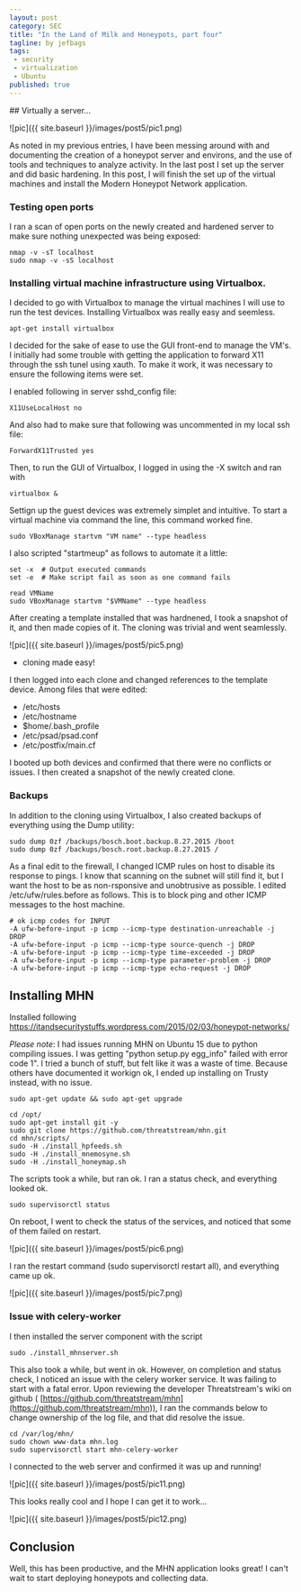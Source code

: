 ```yaml
---
layout: post
category: SEC
title: "In the Land of Milk and Honeypots, part four"
tagline: by jefbags
tags: 
 - security
 - virtualization
 - Ubuntu
published: true
---
```










<p />
## Virtually a server...

![pic]({{ site.baseurl }}/images/post5/pic1.png)

As noted in my previous entries, I have been messing around with and documenting the creation of a honeypot server and environs, and the use of tools and techniques to analyze activity. In the last post I set up the server and did basic hardening. In this post, I will finish the set up of the virtual machines and install the Modern Honeypot Network application.

<!--more-->

### Testing open ports

I ran a scan of open ports on the newly created and hardened server to make sure nothing unexpected was being exposed:

	nmap -v -sT localhost
	sudo nmap -v -sS localhost


### Installing virtual machine infrastructure using Virtualbox.
I decided to go with Virtualbox to manage the virtual machines I will use to run the test devices.  Installing Virtualbox was really easy and seemless.

	apt-get install virtualbox

I decided for the sake of ease to use the GUI front-end to manage the VM's.  I initially had some trouble with getting the application to forward X11 through the ssh tunel using xauth.  To make it work, it was necessary to ensure the following items were set.

I enabled following in server sshd_config file:

	X11UseLocalHost no

And also had to make sure that following was uncommented in my local ssh file:

	ForwardX11Trusted yes

Then, to run the GUI of Virtualbox, I logged in using the -X switch and ran with 

	virtualbox &

Settign up the guest devices was extremely simplet and intuitive.  To start a virtual machine via command the line, this command worked fine.

	sudo VBoxManage startvm "VM name" --type headless

I also scripted "startmeup" as follows to automate it a little:  

	set -x  # Output executed commands
	set -e  # Make script fail as soon as one command fails

	read VMName
	sudo VBoxManage startvm "$VMName" --type headless


After creating a template installed that was hardnened, I took a snapshot of it, and then made copies of it.  The cloning was trivial and went seamlessly.

![pic]({{ site.baseurl }}/images/post5/pic5.png)
- cloning made easy!

I then logged into each clone and changed references to the template device.  Among files that were edited:

* /etc/hosts
* /etc/hostname
* $home/.bash_profile
* /etc/psad/psad.conf
* /etc/postfix/main.cf

I booted up both devices and confirmed that there were no conflicts or issues.  I then created a snapshot of the newly created clone.

### Backups

In addition to the cloning using Virtualbox, I also created backups of everything using the Dump utility:

	sudo dump 0zf /backups/bosch.boot.backup.8.27.2015 /boot
	sudo dump 0zf /backups/bosch.root.backup.8.27.2015 /

As a final edit to the firewall, I changed ICMP rules on host to disable its response to pings.  I know that scanning on the subnet will still find it, but I want the host to be as non-rsponsive and unobtrusive as possible.  I edited /etc/ufw/rules.before as follows.  This is to block ping and other ICMP messages to the host machine.

	# ok icmp codes for INPUT
	-A ufw-before-input -p icmp --icmp-type destination-unreachable -j DROP
	-A ufw-before-input -p icmp --icmp-type source-quench -j DROP
	-A ufw-before-input -p icmp --icmp-type time-exceeded -j DROP
	-A ufw-before-input -p icmp --icmp-type parameter-problem -j DROP
	-A ufw-before-input -p icmp --icmp-type echo-request -j DROP

## Installing MHN

Installed following
https://itandsecuritystuffs.wordpress.com/2015/02/03/honeypot-networks/

_Please note_: I had issues running MHN on Ubuntu 15 due to python compiling issues.  I was getting "python setup.py egg_info" failed with error code 1".  I tried a bunch of stuff, but felt like it was a waste of time.  Because others have documented it workign ok, I ended up installing on Trusty instead, with no issue.

	sudo apt-get update && sudo apt-get upgrade

	cd /opt/
	sudo apt-get install git -y
	sudo git clone https://github.com/threatstream/mhn.git
	cd mhn/scripts/
	sudo -H ./install_hpfeeds.sh
	sudo -H ./install_mnemosyne.sh
	sudo -H ./install_honeymap.sh

The scripts took a while, but ran ok. I ran a status check, and everything looked ok.

	sudo supervisorctl status

On reboot, I went to check the status of the services, and noticed that some of them failed on restart.

![pic]({{ site.baseurl }}/images/post5/pic6.png)

I ran the restart command (sudo supervisorctl restart all), and everything came up ok.  

![pic]({{ site.baseurl }}/images/post5/pic7.png)

### Issue with celery-worker

I then installed the server component with the script 

	sudo ./install_mhnserver.sh

This also took a while, but went in ok.  However, on completion and status check, I noticed an issue with the celery worker service.  It was failing to start with a fatal error.  Upon reviewing the developer Threatstream's wiki on github ( [https://github.com/threatstream/mhn](https://github.com/threatstream/mhn)), I ran the commands below to change ownership of the log file, and that did resolve the issue.

	cd /var/log/mhn/
	sudo chown www-data mhn.log
	sudo supervisorctl start mhn-celery-worker

I connected to the web server and confirmed it was up and running!  

![pic]({{ site.baseurl }}/images/post5/pic11.png)

This looks really cool and I hope I can get it to work...

![pic]({{ site.baseurl }}/images/post5/pic12.png)

## Conclusion
Well, this has been productive, and the MHN application looks great!  I can't wait to start deploying honeypots and collecting data.